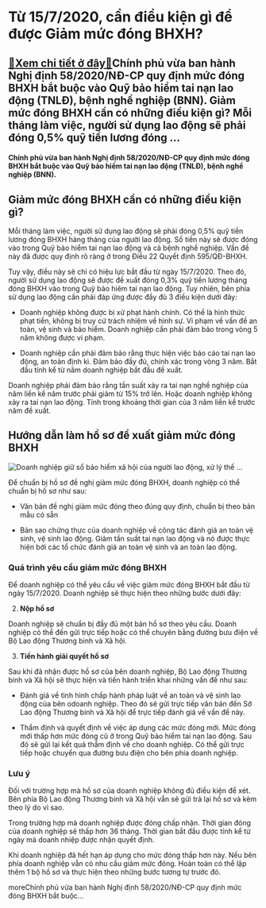 Từ 15/7/2020, cần điều kiện gì để được Giảm mức đóng BHXH?
==========================================================

[:gift:Xem chi tiết ở đây:gift:](https://hddtvn.com/tu-15-7-2020-can-dieu-kien-gi-de-duoc-giam-muc-dong-bhxh/)Chính phủ vừa ban hành Nghị định 58/2020/NĐ-CP quy định mức đóng BHXH bắt buộc vào Quỹ bảo hiểm tai nạn lao động (TNLĐ), bệnh nghề nghiệp (BNN). Giảm mức đóng BHXH cần có những điều kiện gì? Mỗi tháng làm việc, người sử dụng lao động sẽ phải đóng 0,5% quỹ tiền lương đóng …
---------------------------------------------------------------------------------------------------------------------------------------------------------------------------------------------------------------------------------------------------------------------------------

#### Chính phủ vừa ban hành Nghị định 58/2020/NĐ-CP quy định mức đóng BHXH bắt buộc vào Quỹ bảo hiểm tai nạn lao động (TNLĐ), bệnh nghề nghiệp (BNN).



Giảm mức đóng BHXH cần có những điều kiện gì?
---------------------------------------------


Mỗi tháng làm việc, người sử dụng lao động sẽ phải đóng 0,5% quỹ tiền lương đóng BHXH hàng tháng của người lao động. Số tiền này sẽ được đóng vào trong Quỹ bảo hiểm tai nạn lao động và cả bệnh nghề nghiệp. Vấn đề này đã được quy định rõ ràng ở trong Điều 22 Quyết định 595/QĐ-BHXH.


Tuy vậy, điều này sẽ chỉ có hiệu lực bắt đầu từ ngày 15/7/2020. Theo đó, người sử dụng lao động sẽ được đề xuất đóng 0,3% quỹ tiền lương tháng đóng BHXH vào trong Quỹ bảo hiêm tai nạn lao động. Tuy nhiên, bên phía sử dụng lao động cần phải đáp ứng được đầy đủ 3 điều kiện dưới đây:




* Doanh nghiệp không được bị xử phạt hành chính. Có thể là hình thức phạt tiền, không bị truy cứ trách nhiệm về hình sự. Vi phạm về vấn đề an toàn, vệ sinh và bảo hiểm. Doanh nghiệp cần phải đảm bảo trong vòng 5 năm không được vi phạm.

* Doanh nghiệp cần phải đảm bảo rằng thực hiện việc báo cáo tai nạn lao động, an toàn định kì. Đảm bảo đầy đủ, chính xác trong vòng 3 năm. Bắt đầu tính kể từ năm doanh nghiệp bắt đầu đề xuất.



Doanh nghiệp phải đảm bảo rằng tần suất xảy ra tai nạn nghề nghiệp của năm liền kề năm trước phải giảm từ 15% trở lên. Hoặc doanh nghiệp không xảy ra tai nạn lao động. Tính trong khoảng thời gian của 3 năm liền kề trước năm đề xuất.


Hướng dẫn làm hồ sơ đề xuất giảm mức đóng BHXH
----------------------------------------------


![Doanh nghiệp giữ sổ bảo hiểm xã hội của người lao động, xử lý thế ...](https://hddtvn.com/wp-content/uploads/2021/01/so_bhxh_msab.jpg)


Để chuẩn bị hồ sơ đề nghị giảm mức đóng BHXH, doanh nghiệp có thể chuẩn bị hồ sơ như sau:




* Văn bản đề nghị giảm mức đóng theo đúng quy định, chuẩn bị theo bản mẫu có sẵn

* Bản sao chứng thực của doanh nghiệp về công tác đánh giá an toàn vệ sinh, vệ sinh lao động. Giảm tần suất tai nạn lao động và nó được thực hiện bởi các tổ chức đánh giá an toàn vệ sinh và an toàn lao động.



### Quá trình yêu cầu giảm mức đóng BHXH


Để doanh nghiệp có thể yêu cầu về việc giảm mức đóng BHXH bắt đầu từ ngày 15/7/2020. Doanh nghiệp sẽ thực hiện theo những bước dưới đây:




2. **Nộp hồ sơ**



Doanh nghiệp sẽ chuẩn bị đầy đủ một bản hồ sơ theo yêu cầu. Doanh nghiệp có thể đến gửi trực tiếp hoặc có thể chuyên bằng đường bưu điện về Bộ Lao động Thương binh và Xã hội.




3. **Tiến hành giải quyết hồ sơ**



Sau khi đã nhận được hồ sơ của bên doanh nghiệp, Bộ Lao động Thương binh và Xã hội sẽ thực hiện và tiến hành triển khai những vấn đề như sau:




* Đánh giá về tình hình chấp hành pháp luật về an toàn và vệ sinh lao động của bên odoanh nghiệp. Theo đó sẽ gửi trực tiếp văn bản đến Sở Lao động Thương binh và Xã hội để trực tiếp đánh giá về vấn đề này.

* Thẩm định và quyết định về việc áp dụng các mức đóng mới. Mức đóng mới thấp hơn mức đóng cũ ở trong Quỹ bảo hiểm tai nạn lao động. Sau đó sẽ gửi lại kết quả thẩm định về cho doanh nghiệp. Có thể gửi trực tiếp hoặc chuyển qua đường bưu điện cho bên phía doanh nghiệp.



### Lưu ý


Đối với trường hợp mà hồ sơ của doanh nghiệp không đủ điều kiện để xét. Bên phía Bộ Lao động Thương binh và Xã hội vẫn sẽ gửi trả lại hồ sơ và kèm theo lý do vì sao.


Trong trường hợp mà doanh nghiệp được đóng chấp nhận. Thời gian đóng của doanh nghiệp sẽ thấp hơn 36 tháng. Thời gian bắt đầu được tính kể từ ngày mà doanh nhiệp được nhận quyết định.


Khi doanh nghiệp đã hết hạn áp dụng cho mức đóng thấp hơn này. Nếu bên phía doanh nghiệp vẫn có nhu cầu giảm mức đóng. Hoàn toàn có thể lập thêm 1 bộ hồ sơ và thực hiện theo những bước tương tự trước đó.


moreChính phủ vừa ban hành Nghị định 58/2020/NĐ-CP quy định mức đóng BHXH bắt buộc…

